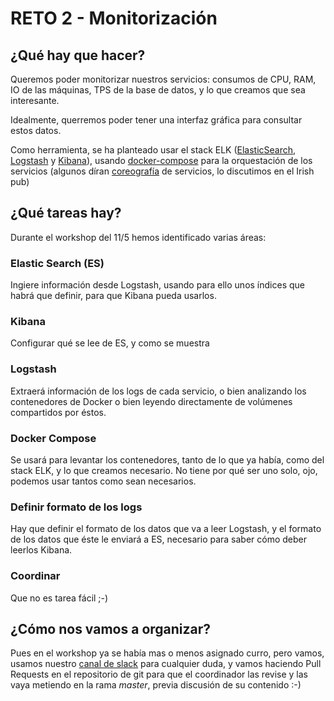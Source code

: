 # RETO 2 - Monitorización

## ¿Qué hay que hacer?

Queremos poder monitorizar nuestros servicios: consumos de CPU, RAM, IO de las máquinas, TPS de la base de datos, y lo que creamos que sea interesante.

Idealmente, querremos poder tener una interfaz gráfica para consultar estos datos.

Como herramienta, se ha planteado usar el stack ELK ([ElasticSearch][1], [Logstash][2] y [Kibana][3]), usando [docker-compose][4] para la orquestación de los servicios (algunos díran [coreografía][5] de servicios, lo discutimos en el Irish
pub)

## ¿Qué tareas hay?

Durante el workshop del 11/5 hemos identificado varias áreas:

### Elastic Search (ES)
Ingiere información desde Logstash, usando para ello unos índices que habrá que definir, para que Kibana pueda usarlos.

### Kibana
Configurar qué se lee de ES, y como se muestra

### Logstash
Extraerá información de los logs de cada servicio, o bien analizando los contenedores de Docker o bien leyendo directamente de volúmenes compartidos por éstos.

### Docker Compose
Se usará para levantar los contenedores, tanto de lo que ya había, como del stack ELK, y lo que creamos necesario.
No tiene por qué ser uno solo, ojo, podemos usar tantos como sean necesarios.

### Definir formato de los logs
Hay que definir el formato de los datos que va a leer Logstash, y el formato de los datos que éste le enviará a ES, necesario para saber cómo deber leerlos Kibana.

### Coordinar
Que no es tarea fácil ;-)

## ¿Cómo nos vamos a organizar?

Pues en el workshop ya se había mas o menos asignado curro, pero vamos, usamos nuestro [canal de slack][6] para cualquier duda, y vamos haciendo Pull Requests en el repositorio de git para que el coordinador las revise y las vaya metiendo
en la rama *master*, previa discusión de su contenido :-)

[1]: https://www.elastic.co/products/elasticsearch
[2]: https://www.elastic.co/products/logstash
[3]: https://www.elastic.co/products/kibana
[4]: https://docs.docker.com/compose/overview/
[5]: https://www.google.es/search?q=orchestration+vs+choreography&oq=orchestration+vs+ch&aqs=chrome.0.0j69i57j0l4.2516j0j7&client=ubuntu&sourceid=chrome&ie=UTF-8
[6]: https://retosbigdatagroup.slack.com/messages/general/

